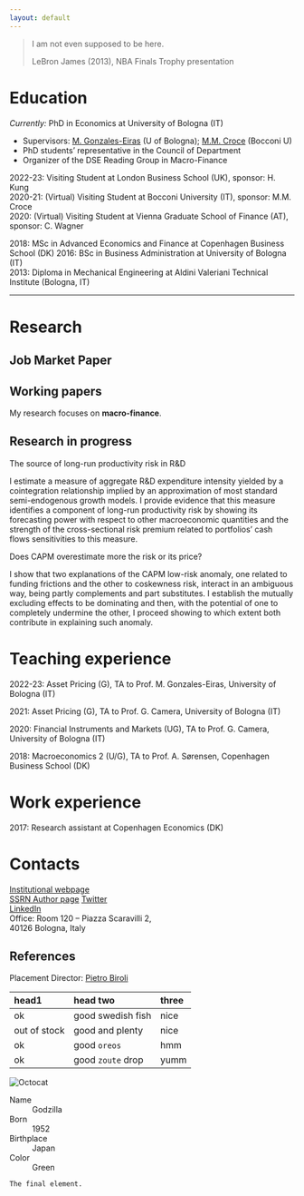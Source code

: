 ```yaml
---
layout: default
---
```


> I am not even supposed to be here.
>
> LeBron James (2013), NBA Finals Trophy presentation

# Education

_Currently:_ PhD in Economics at University of Bologna (IT) <br>
* Supervisors: [M. Gonzales-Eiras](https://sites.google.com/view/mgeiras/inicio) (U of Bologna); [M.M. Croce](https://sites.google.com/view/mmcroce/home) (Bocconi U)
* PhD students’ representative in the Council of Department
* Organizer of the DSE Reading Group in Macro-Finance

2022-23: Visiting Student at London Business School (UK), sponsor: H. Kung <br>
2020-21: (Virtual) Visiting Student at Bocconi University (IT), sponsor: M.M. Croce <br>
2020: (Virtual) Visiting Student at Vienna Graduate School of Finance (AT), sponsor: C. Wagner <br>

2018: MSc in Advanced Economics and Finance at Copenhagen Business School (DK)
2016: BSc in Business Administration at University of Bologna (IT) <br>
2013: Diploma in Mechanical Engineering at Aldini Valeriani Technical Institute (Bologna, IT) <br>

* * *

# Research

## Job Market Paper



## Working papers

My research focuses on **macro-finance**.

## Research in progress
The source of long-run productivity risk in R&D

I estimate a measure of aggregate R&D expenditure intensity yielded by a cointegration relationship implied by an approximation of most standard semi-endogenous growth models. I provide evidence that this measure identifies a component of long-run productivity risk by showing its forecasting power with respect to other macroeconomic quantities and the strength of the cross-sectional risk premium related to portfolios’ cash flows sensitivities to this measure.

Does CAPM overestimate more the risk or its price?

I show that two explanations of the CAPM low-risk anomaly, one related to funding frictions and the other to coskewness risk, interact in an ambiguous way, being partly complements and part substitutes. I establish the mutually excluding effects to be dominating and then, with the potential of one to completely undermine the other, I proceed showing to which extent both contribute in explaining such anomaly.


# Teaching experience
2022-23: Asset Pricing (G), TA to Prof. M. Gonzales-Eiras, University of Bologna (IT)

2021: Asset Pricing (G), TA to Prof. G. Camera, University of Bologna (IT)

2020: Financial Instruments and Markets (UG), TA to Prof. G. Camera, University of Bologna (IT)

2018: Macroeconomics 2 (U/G), TA to Prof. A. Sørensen, Copenhagen Business School (DK)


# Work experience
2017: Research assistant at Copenhagen Economics (DK)


# Contacts
[Institutional webpage](https://www.unibo.it/sitoweb/fabio.franceschini4/en) <br>
[SSRN Author page](https://papers.ssrn.com/sol3/cf_dev/AbsByAuth.cfm?per_id=2836171)
[Twitter](https://twitter.com/FFabio_econ) <br>
[LinkedIn](https://www.linkedin.com/in/f-fabio/?locale=en_US) <br>
Office: Room 120 – Piazza Scaravilli 2, <br> 40126 Bologna, Italy <br>

## References

Placement Director: [Pietro Biroli](https://sites.google.com/site/pietrobiroli/home)


<!-- [~~another page~~](./another-page.html). -->



| head1        | head two          | three |
|:-------------|:------------------|:------|
| ok           | good swedish fish | nice  |
| out of stock | good and plenty   | nice  |
| ok           | good `oreos`      | hmm   |
| ok           | good `zoute` drop | yumm  |



![Octocat](https://github.githubassets.com/images/icons/emoji/octocat.png)



<dl>
<dt>Name</dt>
<dd>Godzilla</dd>
<dt>Born</dt>
<dd>1952</dd>
<dt>Birthplace</dt>
<dd>Japan</dd>
<dt>Color</dt>
<dd>Green</dd>
</dl>


```
The final element.
```
